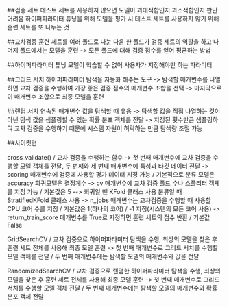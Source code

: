 ##검증 세트
테스트 세트를 사용하지 않으면 모델이 과대적합인지 과소적합인지 판단 어려움
하이퍼파라미터 튜닝을 위해 모델을 평가 시 테스트 세트를 사용하지 않기 위해 훈련 세트를 또 나누는 것 

##교차검증
훈련 세트를 여러 폴드로 나눈 다음 한 폴드가 검증 세트의 역할을 하고 나머지 폴드에서는 모델을 훈련
-> 모든 폴드에 대해 검증 점수를 얻어 평균하는 방법

##하이퍼파라미터 튜닝
모델이 학습할 수 없어 사용자가 지정해야만 하는 파라미터

##그리드 서치
하이퍼파라미터 탐색을 자동화 해주는 도구
-> 탐색할 매개변수를 나열하면 교차 검증을 수행하여 가장 좋은 검증 점수의 매개변수 조합을 선택 
-> 마지막으로 이 매개변수 조합으로 최종 모델을 훈련

##랜덤 서치
연속된 매개변수 값을 탐색할 때 유용
-> 탐색할 값을 직접 나열하는 것이 아닌 탐색 값을 샘플링할 수 있는 확률 분포 객체를 전달
-> 지정된 횟수만큼 샘플링하여 교차 검증을 수행하기 때문에 시스템 자원이 허락하는 만큼 탐색량 조절 가능 

##사이킷런

cross_validate() / 교차 검증을 수행하는 함수
-> 첫 번째 매개변수에 교차 검증을 수행할 모델 객체를 전달, 두 번쨰와 세 번째 매개변수에 특성과 타깃 데이터 전달
-> scoring 매개변수에 검증에 사용할 평가 데이터 지정 가능 / 기본적으로 분류 모델은 accuracy 회귀모델은 결정계수
-> cv 매개변수에 교차 검증 폴드 수나 스플리터 객체를 지정 가능 / 기본값은 5
--> 회귀일 땐 KFold 클래스 사용 분류일 때 StratifiedKFold 클래스 사용
-> n_jobs 매개변수는 교차검증을 수행할 때 사용할 CPU 코어 수를 지정 / 기본값은 1(하나의 코어) / -1 지정(시스템의 모든 코어 사용)
-> return_train_score 매개변수를 True로 지정하면 훈련 세트의 점수 반환 / 기본값 False

GridSearchCV / 교차 검증으로 하이퍼파라미터 탐색을 수행, 최상의 모델을 찾은 후 훈련 세트 전체를 사용해 최종 모델 훈련
-> 첫 번째 매개변수로 그리드 서치를 수행할 모델 객체를 전달 / 두 번째 매개변수에는 탐색할 모델의 매개변수와 값을 전달

RandomizedSearchCV / 교차 검증으로 랜덤한 하이퍼파라미터 탐색을 수행, 최상의 모델을 찾은 후 훈련 세트 전체를 사용해 최종 모델 훈련
-> 첫 번째 매개변수로 그리드 서치를 수행할 모델 객체 전달 / 두 번째 매개변수에는 탐색할 모델의 매개변수와 확률 분포 객체 전달 
